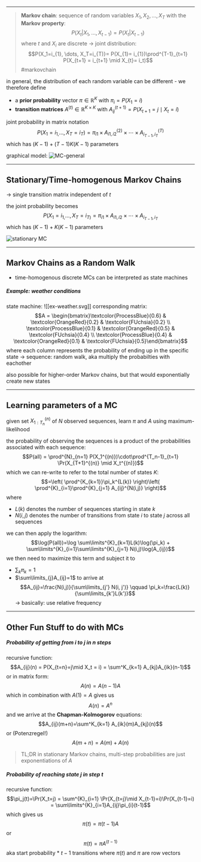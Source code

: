 ----

> **Markov chain**: sequence of random variables $X_1, X_2, \dots, X_T$ with the **Markov property**: $$P(X_t | X_{1}, \dots, X_{t-1}) = P(X_t | X_{t-1})$$
> where $t$ and $X_i$ are discrete
> → joint distribution:$$P(X_1=i_{1}, \dots, X_T=i_{T)}= P(X_{1}= i_{1})\prod^{T-1}_{t=1} P(X_{t+1} = i_{t+1} \mid X_{t}= i_t)$$ #markovchain

in general, the distribution of each random variable can be different - we therefore define
- a **prior probability** vector $\pi\in\mathbb{R}^K$ with $\pi_{i}= P(X_{1}=i)$
- **transition matrices** $A^{(t)}\in\mathbb{R}^{K\times K}$ with $A_{ij}^{(t+1)}=P(X_{t+1}=j\mid X_{t}=i)$

joint probability in matrix notation $$P(X_1=i_{1,}\dots, X_T=i_{T})= \pi_{i1}\times A^{(2)}_{i1,i2}\times\cdots\times A^{(T)}_{i_{T-1},i_T}$$which has $(K-1)+(T-1)K(K-1)$ parameters

graphical model:
![MC-general](MC-general.png)

----

## Stationary/Time-homogenous Markov Chains

→ single transition matrix independent of $t$

the joint probability becomes $$P(X_1=i_{1,}\dots, X_T=i_{T)}= \pi_{i1}\times A_{i1,i2}\times\cdots\times A_{i_{T-1},i_T}$$which has $(K-1)+K(K-1)$ parameters

![stationary MC](MC-stat.png)

----

## Markov Chains as a Random Walk

- time-homogenous discrete MCs can be interpreted as state machines

##### Example: weather conditions
state machine:
![[ex-weather.svg]]
corresponding matrix:$$A = \begin{bmatrix}\textcolor{ProcessBlue}{0.6} & \textcolor{OrangeRed}{0.2} & \textcolor{FUchsia}{0.2} \\ \textcolor{ProcessBlue}{0.1} & \textcolor{OrangeRed}{0.5} & \textcolor{FUchsia}{0.4} \\ \textcolor{ProcessBlue}{0.4} & \textcolor{OrangeRed}{0.1} & \textcolor{FUchsia}{0.5}\end{bmatrix}$$where each column represents the probability of ending up in the specific state
→ sequence: random walk, aka multiply the probabilties with eachother

also possible for higher-order Markov chains, but that would exponentially create new states

----

## Learning parameters of a MC

given set $X_{1:T_n}^{(n)}$ of $N$ observed sequences, learn $\pi$ and $A$ using maximum-likelihood

the probability of observing the sequences is a product of the probabilities associated with each sequence:$$P(all) = \prod^{N}_{n=1} P(X_1^{(n)})\cdot\prod^{T_n-1}_{t=1} \Pr(X_{T+1}^{(n)} \mid X_t^{(n)})$$which we can re-write to refer to the total number of states $K$: $$=\left( \prod^{K_{k=1}}\pi_k^{L(k)} \right)\left( \prod^{K}_{i=1}\prod^{K}_{j=1} A_{ij}^{N(i,j)} \right)$$where
- $L(k)$ denotes the number of sequences starting in state $k$
- $N(i,j)$ denotes the number of transitions from state $i$ to state $j$ across all sequences

we can then apply the logarithm:$$\log(P(all))=\log \sum\limits^{K}_{k=1}L(k)\log(\pi_k) + \sum\limits^{K}_{i=1}\sum\limits^{K}_{j=1} N(i,j)\log(A_{ij})$$
we then need to maximize this term and subject it to
- $\sum_{k}\pi_k=1$ 
- $\sum\limits_{j}A_{ij}=1$
to arrive at$$A_{ij}=\frac{N(i,j)}{\sum\limits_{j'} N(i, j')} \qquad \pi_k=\frac{L(k)}{\sum\limits_{k'}L(k')}$$
→ basically: use relative frequency

----

## Other Fun Stuff to do with MCs

##### Probability of getting from $i$ to $j$ in $n$ steps
recursive function: $$A_{ij}(n) = P(X_{t=n}=j\mid X_t = i) = \sum^K_{k=1} A_{kj}A_{ik}(n-1)$$or in matrix form: $$A(n) = A(n-1)A$$which in combination with $A(1)=A$ gives us $$A(n)=A^n$$and we arrive at the **Chapman-Kolmogorov** equations: $$A_{ij}(m+n)=\sum^K_{k=1} A_{ik}(m)A_{kj}(n)$$or (Potenzregel!)$$A(m+n)=A(m)+A(n)$$
>TL;DR in stationary Markov chains, multi-step probabilities are just exponentiations of $A$

##### Probability of reaching state $j$ in step $t$
recursive function: $$\pi_j(t)=\Pr(X_t=j) = \sum^{K}_{i=1} \Pr(X_{t=j}\mid X_{t-1}=i)\Pr(X_{t-1}=i) = \sum\limits^{K}_{i=1}A_{ij}\pi_{i}(t-1)$$which gives us$$\pi(t)=\pi(t-1)A$$or$$\pi(t)=\pi A^{(t-1)}$$aka start probability * $t-1$ transitions
where $\pi(t)$ and $\pi$ are row vectors